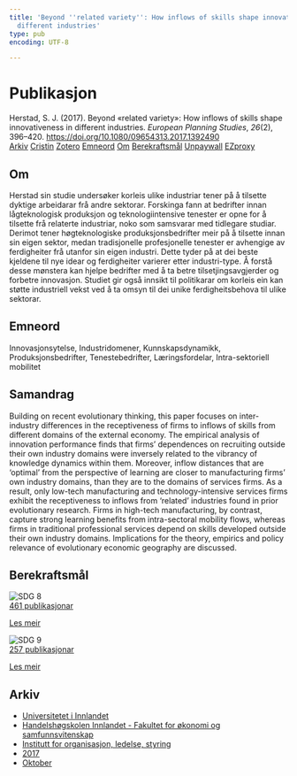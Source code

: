 ```yaml
---
title: 'Beyond ''related variety'': How inflows of skills shape innovativeness in
  different industries'
type: pub
encoding: UTF-8

---
```

<h1>Publikasjon</h1>
<article id="csl-bib-container-L9V2LJ7V" class="csl-bib-container">
  <div class="csl-bib-body"> <div class="csl-entry">Herstad, S. J. (2017). Beyond «related variety»: How inflows of skills shape innovativeness in different industries. <i>European Planning Studies</i>, <i>26</i>(2), 396–420. <a href="https://doi.org/10.1080/09654313.2017.1392490">https://doi.org/10.1080/09654313.2017.1392490</a></div> </div>
  <div class="csl-bib-buttons">
    <a href="#taxonomy-article-L9V2LJ7V" alt="archive" class="csl-bib-button">Arkiv</a>
    <a href="https://app.cristin.no/results/show.jsf?id=1507753" alt="Cristin" class="csl-bib-button">Cristin</a>
    <a href="http://zotero.org/groups/5881554/items/L9V2LJ7V" alt="Zotero" class="csl-bib-button">Zotero</a>
    <a href="#keywords-article-L9V2LJ7V" alt="keywords" class="csl-bib-button">Emneord</a>
    <a href="#about-article-L9V2LJ7V" alt="about_pub" class="csl-bib-button">Om</a>
    <a href="#sdg-article-L9V2LJ7V" alt="sdg" class="csl-bib-button">Berekraftsmål</a>
    <a href="https://doi.org/10.1080/09654313.2017.1392490" alt="Unpaywall" class="csl-bib-button">Unpaywall</a>
    <a href="https://doi.org/10.1080/09654313.2017.1392490" alt="EZproxy" class="csl-bib-button">EZproxy</a>
  </div>
  <div id="csl-bib-meta-container-L9V2LJ7V"></div>
</article>
<div id="csl-bib-meta-L9V2LJ7V" class="csl-bib-meta">
  <article id="about-article-L9V2LJ7V" class="about_pub-article">
    <h1>Om</h1>
    Herstad sin studie undersøker korleis ulike industriar tener på å tilsette dyktige arbeidarar frå andre sektorar. Forskinga fann at bedrifter innan lågteknologisk produksjon og teknologiintensive tenester er opne for å tilsette frå relaterte industriar, noko som samsvarar med tidlegare studiar. Derimot tener høgteknologiske produksjonsbedrifter meir på å tilsette innan sin eigen sektor, medan tradisjonelle profesjonelle tenester er avhengige av ferdigheiter frå utanfor sin eigen industri. Dette tyder på at dei beste kjeldene til nye idear og ferdigheiter varierer etter industri-type. Å forstå desse mønstera kan hjelpe bedrifter med å ta betre tilsetjingsavgjerder og forbetre innovasjon. Studiet gir også innsikt til politikarar om korleis ein kan støtte industriell vekst ved å ta omsyn til dei unike ferdigheitsbehova til ulike sektorar.
  </article>
  <article id="keywords-article-L9V2LJ7V" class="keywords-article">
    <h1>Emneord</h1>
    Innovasjonsytelse, Industridomener, Kunnskapsdynamikk, Produksjonsbedrifter, Tenestebedrifter, Læringsfordelar, Intra-sektoriell mobilitet
  </article>
  <article id="abstract-article-L9V2LJ7V" class="abstract-article">
    <h1>Samandrag</h1>
    Building on recent evolutionary thinking, this paper focuses on inter-industry differences in the receptiveness of firms to inflows of skills from different domains of the external economy. The empirical analysis of innovation performance finds that firms’ dependences on recruiting outside their own industry domains were inversely related to the vibrancy of knowledge dynamics within them. Moreover, inflow distances that are ‘optimal’ from the perspective of learning are closer to manufacturing firms’ own 
industry domains, than they are to the domains of services firms. As a result, only low-tech manufacturing and technology-intensive services firms exhibit the receptiveness to inflows from ‘related’ industries found in prior evolutionary research. Firms in high-tech manufacturing, by contrast, capture strong learning benefits from intra-sectoral mobility flows, whereas firms in traditional professional services depend on skills developed outside their own industry domains. Implications for the theory, empirics and policy relevance of evolutionary economic geography are discussed.
  </article>
  <article id="sdg-article-L9V2LJ7V" class="sdg-article">
    <h1>Berekraftsmål</h1>
    <div class="sdg-container"><div id="sdg8" class="sdg">
        <img src="{{< params subfolder >}}images/sdg/sdg08_nn.png" class="image" alt="SDG 8">
        <div class="sdg-overlay">
          <a href="{{< params subfolder >}}nn/archive/?sdg=8#archive" class="sdg-publication-count"><span>461</span> publikasjonar</a>
          <p><a href="https://fn.no/om-fn/fns-baerekraftsmaal/anstendig-arbeid-og-oekonomisk-vekst?lang=nno-NO" class="sdg-read-more">Les meir</a></p>
        </div>
      </div> <div id="sdg9" class="sdg">
        <img src="{{< params subfolder >}}images/sdg/sdg09_nn.png" class="image" alt="SDG 9">
        <div class="sdg-overlay">
          <a href="{{< params subfolder >}}nn/archive/?sdg=9#archive" class="sdg-publication-count"><span>257</span> publikasjonar</a>
          <p><a href="https://fn.no/om-fn/fns-baerekraftsmaal/industri-innovasjon-og-infrastruktur?lang=nno-NO" class="sdg-read-more">Les meir</a></p>
        </div>
      </div></div>
  </article>
  <article id="taxonomy-article-L9V2LJ7V" class="taxonomy-article">
    <h1>Arkiv</h1>
    <ul>
      <li><a href="{{< params subfolder >}}nn/archive/?key=3DCRN523">Universitetet i Innlandet</a></li>
      <li><a href="{{< params subfolder >}}nn/archive/?key=DU8Q9LN9">Handelshøgskolen Innlandet - Fakultet for økonomi og samfunnsvitenskap</a></li>
      <li><a href="{{< params subfolder >}}nn/archive/?key=4LUWR3ZM">Institutt for organisasjon, ledelse, styring</a></li>
      <li><a href="{{< params subfolder >}}nn/archive/?key=KF5I8TQ8">2017</a></li>
      <li><a href="{{< params subfolder >}}nn/archive/?key=6PU2ZUNA">Oktober</a></li>
    </ul>
  </article>
</div>
